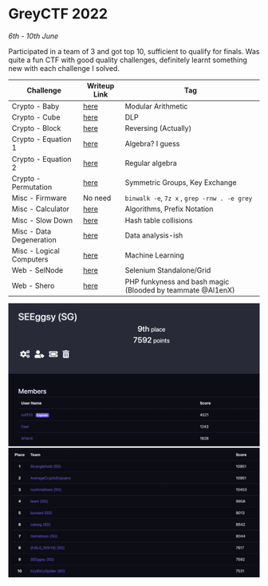 # GreyCTF 2022

<em>6th - 10th June</em>

Participated in a team of 3 and got top 10, sufficient to qualify for finals. Was quite a fun CTF with good quality challenges, definitely learnt something new with each challenge I solved.

| Challenge                | Writeup Link                          | Tag                                                        |
| ------------------------ | ------------------------------------- | ---------------------------------------------------------- |
| Crypto - Baby            | [here](./Crypto/baby.md)              | Modular Arithmetic                                         |
| Crypto - Cube            | [here](./Crypto/cube.md)              | DLP                                                        |
| Crypto - Block           | [here](./Crypto/block.md)             | Reversing (Actually)                                       |
| Crypto - Equation 1      | [here](./Crypto/equation1.md)         | Algebra? I guess                                           |
| Crypto - Equation 2      | [here](./Crypto/equation2.md)         | Regular algebra                                            |
| Crypto - Permutation     | [here](./Crypto/permutation.md)       | Symmetric Groups, Key Exchange                             |
| Misc - Firmware          | No need                               | `binwalk -e`, `7z x` , `grep -rnw . -e grey`               |
| Misc - Calculator        | [here](./Misc/Calculator.md)          | Algorithms, Prefix Notation                                |
| Misc - Slow Down         | [here](./Misc/Slow%20Down.md)         | Hash table collisions                                      |
| Misc - Data Degeneration | [here](./Misc/Data%20Degeneration.md) | Data analysis-ish                                          |
| Misc - Logical Computers | [here](./Misc/Logical%20Computers)    | Machine Learning                                           |
| Web - SelNode            | [here](./Web/SelNode.md)              | Selenium Standalone/Grid                                   |
| Web - Shero              | [here](./Web/Shero.md)                | PHP funkyness and bash magic (Blooded by teammate @Al1enX) |

![score](./images/team.png)
![score](./images/score.png)
